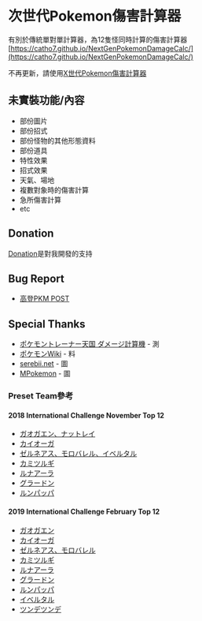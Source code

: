 # 次世代Pokemon傷害計算器
有別於傳統單對單計算器，為12隻怪同時計算的傷害計算器  
[https://catho7.github.io/NextGenPokemonDamageCalc/](https://catho7.github.io/NextGenPokemonDamageCalc/)

不再更新，請使用[X世代Pokemon傷害計算器](https://catho7.github.io/PokemonCalc/)

## 未實裝功能/內容
* 部份圖片
* 部份招式
* 部份怪物的其他形態資料
* 部份道具
* 特性效果
* 招式效果
* 天氣、場地
* 複數對象時的傷害計算
* 急所傷害計算
* etc

## Donation
[Donation](https://www.paypal.com/cgi-bin/webscr?cmd=_s-xclick&hosted_button_id=PAGW77ASG7VHY&source=url)是對我開發的支持

## Bug Report
* [高登PKM POST](https://m.hkgolden.com/view.aspx?message=6996022)

## Special Thanks
* [ポケモントレーナー天国 ダメージ計算機]() - 測
* [ポケモンWiki](http://wiki.ポケモン.com/wiki/%E3%83%A1%E3%82%A4%E3%83%B3%E3%83%9A%E3%83%BC%E3%82%B8) - 料
* [serebii.net](https://www.serebii.net/) - 圖
* [MPokemon](http://mpokemon.com) - 圖

### Preset Team參考
#### 2018 International Challenge November Top 12

* [ガオガエン、ナットレイ](https://yana-buro-poke.hatenablog.com/entry/2018/09/17/002251)
* [カイオーガ](https://omochi-kanon.hatenablog.com/entry/2018/12/28/042622)
* [ゼルネアス、モロバレル、イベルタル](http://barudoru.hatenablog.com/entry/2018/09/29/110036)
* [カミツルギ](https://moge-mo.hatenablog.com/entry/2018/09/23/221706)
* [ルナアーラ](http://sakanakun101.hatenablog.com/entry/2018/09/20/055734)
* [グラードン](http://kou-yoshimaru.hatenablog.com/entry/2018/12/03/140300)
* [ルンパッパ](http://sakanakun101.hatenablog.com/entry/2018/09/20/055734)

#### 2019 International Challenge February Top 12

* [ガオガエン](https://yana-buro-poke.hatenablog.com/entry/2018/09/17/002251)
* [カイオーガ](https://omochi-kanon.hatenablog.com/entry/2018/12/28/042622)
* [ゼルネアス、モロバレル](http://barudoru.hatenablog.com/entry/2018/09/29/110036)
* [カミツルギ](https://moge-mo.hatenablog.com/entry/2018/09/23/221706)
* [ルナアーラ](http://sakanakun101.hatenablog.com/entry/2018/09/20/055734)
* [グラードン](http://kou-yoshimaru.hatenablog.com/entry/2018/12/03/140300)
* [ルンパッパ](http://sakanakun101.hatenablog.com/entry/2018/09/20/055734)
* [イベルタル](http://baitopoke.hatenablog.com/entry/2019/02/25/120000)
* [ツンデツンデ](http://app-date.net/tsareenags/#i-8)